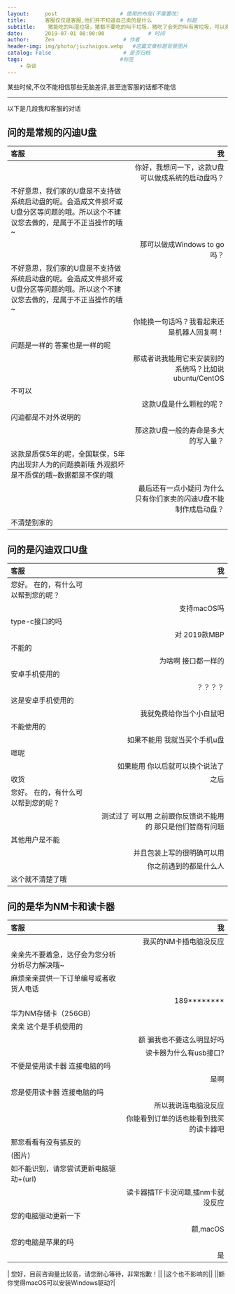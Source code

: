 ```yaml
---
layout:     post                    # 使用的布局(不需要改）
title:      客服仅仅是客服,他们并不知道自己卖的是什么         # 标题
subtitle:    猪能吃的叫湿垃圾，猪都不要吃的叫干垃圾，猪吃了会死的叫有害垃圾，可以卖出去换猪的叫可回收垃圾   #副标题
date:       2019-07-01 08:00:00              # 时间
author:     Zen                      # 作者
header-img: img/photo/jiuzhaigou.webp   #这篇文章标题背景图片
catalog: False                       # 是否归档
tags:                               #标签
    - 杂谈
---
```



某些时候,不仅不能相信那些无脑差评,甚至连客服的话都不能信

----

以下是几段我和客服的对话

## 问的是常规的闪迪U盘

|客服|我|
|:---|---:|
||你好，我想问一下，这款U盘可以做成系统的启动盘吗？|
不好意思，我们家的U盘是不支持做系统启动盘的呢。会造成文件损坏或U盘分区等问题的哦。所以这个不建议您去做的，是属于不正当操作的哦~||
||那可以做成Windows to go吗？|
不好意思，我们家的U盘是不支持做系统启动盘的呢。会造成文件损坏或U盘分区等问题的哦。所以这个不建议您去做的，是属于不正当操作的哦~||
||你能换一句话吗？我看起来还是机器人回复啊！|
问题是一样的 答案也是一样的呢||
||那或者说我能用它来安装别的系统吗？比如说ubuntu/CentOS|
不可以||
||这款U盘是什么颗粒的呢？|
闪迪都是不对外说明的||
||那这款U盘一般的寿命是多大的写入量？|
这款是质保5年的呢，全国联保，5年内出现非人为的问题换新哦 外观损坏是不质保的哦~数据都是不保的哦||
||最后还有一点小疑问 为什么只有你们家卖的闪迪U盘不能制作成启动盘？|
不清楚别家的||


## 问的是闪迪双口U盘

|客服|我|
|:--|--:|
您好。 在的，有什么可以帮到您的呢？||
||支持macOS吗|
type-c接口的吗||
||对 2019款MBP|
不能的||
||为啥啊 接口都一样的|
安卓手机使用的||
||？？？？|
这是安卓手机使用的||
||我就免费给你当个小白鼠吧|
不能使用的||
||如果不能用 我就当买个手机u盘|
嗯呢||
||如果能用 你以后就可以换个说法了|
收货|之后|
您好。 在的，有什么可以帮到您的呢？||
||测试过了 可以用 之前跟你反馈说不能用的 那只是他们智商有问题
其他用户是不能||
||并且包装上写的很明确可以用
||你之前遇到的都是什么人|
这个就不清楚了哦||

## 问的是华为NM卡和读卡器

|客服|我|
|:--|--:|
||我买的NM卡插电脑没反应|
|亲亲先不要着急，达仔会为您分析分析尽力解决哦~||
|麻烦亲亲提供一下订单编号或者收货人电话||
||189\*\*\*\*\*\*\*\*|
|华为NM存储卡（256GB）||
|亲亲 这个是手机使用的||
||额 骗我也不要这么明显好吗|
||读卡器为什么有usb接口?|
|不便是使用读卡器 连接电脑的吗||
||是啊|
|您是使用读卡器 连接电脑的吗||
||所以我说连电脑没反应|
||你能看到订单的话也能看到我买的读卡器吧|
|那您看看有没有插反的||
|(图片)||
|如不能识别，请您尝试更新电脑驱动+(url)||
||读卡器插TF卡没问题,插nm卡就没反应|
|您的电脑驱动更新一下||
||额,macOS|
|您的电脑是苹果的吗||
||是|
|
您好，目前咨询量比较高，请您耐心等待，非常抱歉！||
|这个也不影响的||
||额 你觉得macOS可以安装Windows驱动?|
